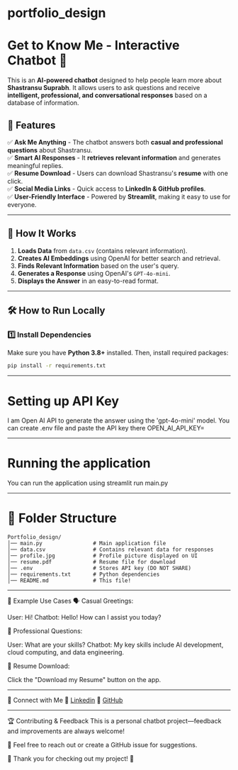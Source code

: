 # portfolio_design
# Get to Know Me - Interactive Chatbot 🤖  

This is an **AI-powered chatbot** designed to help people learn more about **Shastransu Suprabh**. It allows users to ask questions and receive **intelligent, professional, and conversational responses** based on a database of information.  

## 🌟 Features  
✅ **Ask Me Anything** - The chatbot answers both **casual and professional questions** about Shastransu.  
✅ **Smart AI Responses** - It **retrieves relevant information** and generates meaningful replies.  
✅ **Resume Download** - Users can download Shastransu's **resume** with one click.  
✅ **Social Media Links** - Quick access to **LinkedIn & GitHub profiles**.  
✅ **User-Friendly Interface** - Powered by **Streamlit**, making it easy to use for everyone.  

---

## 🚀 How It Works  
1. **Loads Data** from `data.csv` (contains relevant information).  
2. **Creates AI Embeddings** using OpenAI for better search and retrieval.  
3. **Finds Relevant Information** based on the user's query.  
4. **Generates a Response** using OpenAI's `GPT-4o-mini`.  
5. **Displays the Answer** in an easy-to-read format.  

---

## 🛠️ How to Run Locally  

### **1️⃣ Install Dependencies**  
Make sure you have **Python 3.8+** installed. Then, install required packages:  

```sh
pip install -r requirements.txt
```
-------------------------

# Setting up API Key

I am Open AI API to generate the answer using the 'gpt-4o-mini' model. You can create .env file and paste the API key there
OPEN_AI_API_KEY=<your-api-key-here>

---------------------------
# Running the application
You can run the application using
streamlit run main.py

------------------------------
# 📂 Folder Structure
```
Portfolio_design/
│── main.py                # Main application file
│── data.csv               # Contains relevant data for responses
│── profile.jpg            # Profile picture displayed on UI
│── resume.pdf             # Resume file for download
│── .env                   # Stores API key (DO NOT SHARE)
│── requirements.txt       # Python dependencies
│── README.md              # This file!
```

---------------------------------------

📌 Example Use Cases
🗣️ Casual Greetings:

User: Hi!
Chatbot: Hello! How can I assist you today?

💼 Professional Questions:

User: What are your skills?
Chatbot: My key skills include AI development, cloud computing, and data engineering.

📃 Resume Download:

Click the "Download my Resume" button on the app.

---------------------------------
🔗 Connect with Me
🔹 [Linkedin](https://www.linkedin.com/in/shastransu-suprabh/)
🔹 [GitHub](https://github.com/Shastransu)

---------------------------------------
🏆 Contributing & Feedback
This is a personal chatbot project—feedback and improvements are always welcome!

📩 Feel free to reach out or create a GitHub issue for suggestions.

💙 Thank you for checking out my project! 🚀






